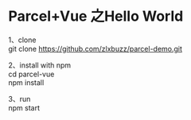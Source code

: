 Parcel+Vue 之Hello World
====


1、clone<br>
    git clone https://github.com/zlxbuzz/parcel-demo.git

2、install with npm<br>
    cd parcel-vue<br>
    npm install

3、run<br>
        npm start
